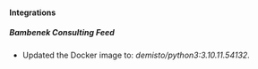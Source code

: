 #### Integrations
##### Bambenek Consulting Feed
- Updated the Docker image to: *demisto/python3:3.10.11.54132*.
